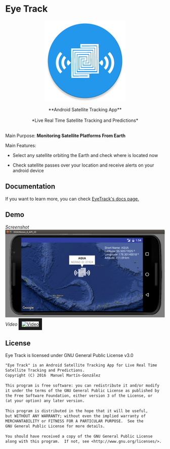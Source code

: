 # Eye Track

<p align="center"><img height="256" width="256" src="repores/ic_launcher-web.png"></p>

<p align="center"> 
**Android Satellite Tracking App**
<br><br>
*Live Real Time Satellite Tracking and Predictions*
<br><br>
</center>

Main Purpose: **Monitoring Satellite Platforms From Earth**

Main Features:

  * Select any satellite orbiting the Earth and check where is located now

  * Check satellite passes over your location and receive alerts on your android device

## Documentation

If you want to learn more, you can check <a target="_blank" href="http://manumg.github.io/EyeTrack/doc/" >EyeTrack's docs page.</a>

## Demo
*Screenshot*
![demo2](repores/demo2.png "ScreemShot")
*Video*
<a href="http://www.youtube.com/watch?feature=player_embedded&v=OidF-rlLXMo" target="_blank"><img src="http://img.youtube.com/vi/OidF-rlLXMo/3.jpg" 
alt="Video" width="1080" height="512" border="10" /></a>

## License

Eye Track is licensed under GNU General Public License v3.0
```
"Eye Track" is an Android Satellite Tracking App for Live Real Time Satellite Tracking and Predictions.
Copyright (C) 2016  Manuel Martín-González

This program is free software: you can redistribute it and/or modify
it under the terms of the GNU General Public License as published by
the Free Software Foundation, either version 3 of the License, or
(at your option) any later version.

This program is distributed in the hope that it will be useful,
but WITHOUT ANY WARRANTY; without even the implied warranty of
MERCHANTABILITY or FITNESS FOR A PARTICULAR PURPOSE.  See the
GNU General Public License for more details.

You should have received a copy of the GNU General Public License
along with this program.  If not, see <http://www.gnu.org/licenses/>.
```
